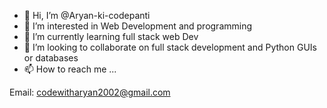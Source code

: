 - 👋 Hi, I’m @Aryan-ki-codepanti
- 👀 I’m interested in Web Development and programming
- 🌱 I’m currently learning full stack web Dev
- 💞️ I’m looking to collaborate on full stack development and Python GUIs or databases
- 📫 How to reach me ...
 
 Email: codewitharyan2002@gmail.com

<!---
Aryan-ki-codepanti/Aryan-ki-codepanti is a ✨ special ✨ repository because its `README.md` (this file) appears on your GitHub profile.
You can click the Preview link to take a look at your changes.
--->
